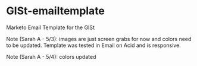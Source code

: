 # GISt-emailtemplate
Marketo Email Template for the GISt

Note (Sarah A - 5/3): images are just screen grabs for now and colors need to be updated. Template was tested in Email on Acid and is responsive.

Note (Sarah A - 5/4): colors updated
